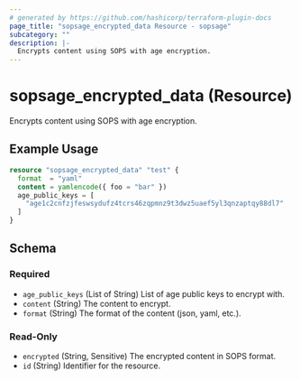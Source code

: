 ```yaml
---
# generated by https://github.com/hashicorp/terraform-plugin-docs
page_title: "sopsage_encrypted_data Resource - sopsage"
subcategory: ""
description: |-
  Encrypts content using SOPS with age encryption.
---
```


# sopsage_encrypted_data (Resource)

Encrypts content using SOPS with age encryption.

## Example Usage

```terraform
resource "sopsage_encrypted_data" "test" {
  format  = "yaml"
  content = yamlencode({ foo = "bar" })
  age_public_keys = [
    "age1c2cnfzjfeswsydufz4tcrs46zqpmnz9t3dwz5uaef5yl3qnzaptqy88dl7"
  ]
}
```

<!-- schema generated by tfplugindocs -->
## Schema

### Required

- `age_public_keys` (List of String) List of age public keys to encrypt with.
- `content` (String) The content to encrypt.
- `format` (String) The format of the content (json, yaml, etc.).

### Read-Only

- `encrypted` (String, Sensitive) The encrypted content in SOPS format.
- `id` (String) Identifier for the resource.
